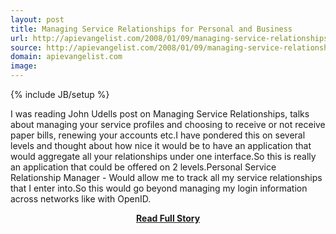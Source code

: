 ```yaml
---
layout: post
title: Managing Service Relationships for Personal and Business
url: http://apievangelist.com/2008/01/09/managing-service-relationships-for-personal-and-business/
source: http://apievangelist.com/2008/01/09/managing-service-relationships-for-personal-and-business/
domain: apievangelist.com
image: 
---
```

{% include JB/setup %}<p>I was reading John Udells post on Managing Service Relationships, talks about managing your service profiles and choosing to receive or not receive paper bills, renewing your accounts etc.I have pondered this on several levels and thought about how nice it would be to have an application that would aggregate all your relationships under one interface.So this is really an application that could be offered on 2 levels.Personal Service Relationship Manager - Would allow me to track all my service relationships that I enter into.So this would go beyond managing my login information across networks like with OpenID.</p>
<center><p><a href="http://apievangelist.com/2008/01/09/managing-service-relationships-for-personal-and-business/" style='padding:25px; font-sze:18px; font-weight: bold;'>Read Full Story</a></p></center>
